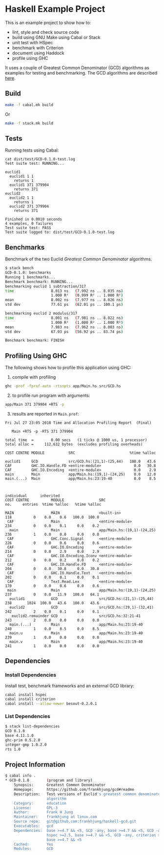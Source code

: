 # Haskell Example Project

This is an example project to show how to:

- lint, style and check source code
- build using GNU Make using Cabal or Stack
- unit test with HSpec
- benchmark with Criterion
- document using Haddock
- profile using GHC

It uses a couple of Greatest Common Denominator (GCD) algorithms as examples for
testing and benchmarking. The GCD algorithms are described
[here](https://en.wikipedia.org/wiki/Euclidean_algorithm).

## Build

```bash
make -f cabal.mk build
```

Or

```bash
make -f stack.mk build
```

## Tests

Running tests using Cabal:

```
cat dist/test/GCD-0.1.0-test.log
Test suite test: RUNNING...

euclid1
  euclid1 1 1
    returns 1
  euclid1 371 379904
    returns 371
euclid2
  euclid2 1 1
    returns 1
  euclid2 371 379904
    returns 371

Finished in 0.0010 seconds
4 examples, 0 failures
Test suite test: PASS
Test suite logged to: dist/test/GCD-0.1.0-test.log
```

## Benchmarks

Benchmark of the two Euclid _Greatest Common Denominator_ algorithms.

```bash
$ stack bench
GCD-0.1.0: benchmarks
Running 1 benchmarks...
Benchmark benchmark: RUNNING...
benchmarking euclid 1 subtraction/317
time                 8.013 ns   (7.992 ns .. 8.035 ns)
                     1.000 R²   (0.999 R² .. 1.000 R²)
mean                 8.002 ns   (7.977 ns .. 8.026 ns)
std dev              77.61 ps   (62.01 ps .. 100.1 ps)

benchmarking euclid 2 modulus/317
time                 8.001 ns   (7.981 ns .. 8.022 ns)
                     1.000 R²   (1.000 R² .. 1.000 R²)
mean                 7.983 ns   (7.962 ns .. 8.003 ns)
std dev              67.93 ps   (56.92 ps .. 83.74 ps)

Benchmark benchmark: FINISH
```

## Profiling Using GHC

The following shows how to profile this application using GHC:

1. compile with profiling

```bash
ghc -prof -fprof-auto -rtsopts app/Main.hs src/GCD.hs
```

2. to profile run program with arguments:

```bash
app/Main 371 379904 +RTS -p
```

3. results are reported in `Main.prof`:

```
Fri Jul 27 23:05 2018 Time and Allocation Profiling Report  (Final)

   Main +RTS -p -RTS 371 379904

total time  =        0.00 secs   (1 ticks @ 1000 us, 1 processor)
total alloc =     112,632 bytes  (excludes profiling overheads)

COST CENTRE MODULE           SRC                         %time %alloc

euclid1     GCD              src/GCD.hs:(21,1)-(25,44)   100.0   43.6
CAF         GHC.IO.Handle.FD <entire-module>               0.0   30.8
CAF         GHC.IO.Encoding  <entire-module>               0.0    2.9
main        Main             app/Main.hs:(19,1)-(24,25)    0.0   12.0
main.(...)  Main             app/Main.hs:23:19-40          0.0    8.5


                                                                                         individual      inherited
COST CENTRE          MODULE                SRC                        no.     entries  %time %alloc   %time %alloc

MAIN                 MAIN                  <built-in>                 118          0    0.0    0.6   100.0  100.0
 CAF                 Main                  <entire-module>            234          0    0.0    0.1     0.0    0.2
  main               Main                  app/Main.hs:(19,1)-(24,25) 236          1    0.0    0.0     0.0    0.0
 CAF                 GHC.Conc.Signal       <entire-module>            226          0    0.0    0.6     0.0    0.6
 CAF                 GHC.IO.Encoding       <entire-module>            214          0    0.0    2.9     0.0    2.9
 CAF                 GHC.IO.Encoding.Iconv <entire-module>            212          0    0.0    0.2     0.0    0.2
 CAF                 GHC.IO.Handle.FD      <entire-module>            204          0    0.0   30.8     0.0   30.8
 CAF                 GHC.IO.Handle.Text    <entire-module>            202          0    0.0    0.1     0.0    0.1
 CAF                 Text.Read.Lex         <entire-module>            170          0    0.0    0.6     0.0    0.6
 main                Main                  app/Main.hs:(19,1)-(24,25) 237          0    0.0   11.9   100.0   64.1
  euclid1            GCD                   src/GCD.hs:(21,1)-(25,44)  238       1024  100.0   43.6   100.0   43.6
  euclid2            GCD                   src/GCD.hs:(29,1)-(32,41)  242          2    0.0    0.1     0.0    0.1
   euclid2.remainder GCD                   src/GCD.hs:32:21-41        243          2    0.0    0.0     0.0    0.0
  main.(...)         Main                  app/Main.hs:23:19-40       240          1    0.0    8.5     0.0    8.5
  main.u             Main                  app/Main.hs:23:19-40       239          1    0.0    0.0     0.0    0.0
  main.v             Main                  app/Main.hs:23:19-40       241          1    0.0    0.0     0.0    0.0
```

## Dependencies

### Install Dependencies

Install test, benchmark frameworks and an external GCD library:

```bash
cabal install hspec
cabal install criterion
cabal install --allow-newer besout-0.2.0.1
```

### List Dependencies

```bash
$ stack list-dependencies
GCD 0.1.0
base 4.11.1.0
ghc-prim 0.5.2.0
integer-gmp 1.0.2.0
rts 1.0
```

## Project Information

```bash
$ cabal info .
* GCD-0.1.0        (program and library)
    Synopsis:      Greatest Common Denominator
    Homepage:      https://github.com/frankhjung/gcd#readme
    Description:   Test versions of Euclid's greatest common denominator
                   algorithm
    Category:      education
    License:       GPL-3
    Author:        Frank H Jung
    Maintainer:    frankhjung at linux.com
    Source repo:   git@github.com:frankhjung/haskell-gcd.git
    Executables:   gcd
    Dependencies:  base >=4.7 && <5, GCD -any, base >=4.7 && <5, GCD -any,
                   hspec >=2.5, base >=4.7 && <5, GCD -any, criterion >=1.3,
                   base >=4.7 && <5
    Cached:        Yes
    Modules:       GCD
```
